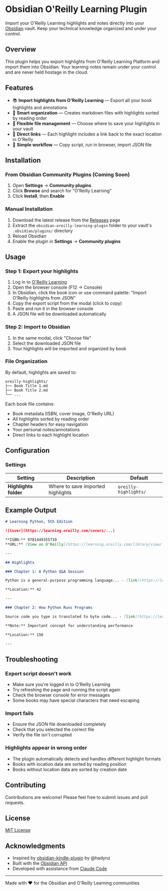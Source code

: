 # Obsidian O'Reilly Learning Plugin

Import your O'Reilly Learning highlights and notes directly into your [Obsidian](https://obsidian.md) vault. Keep your technical knowledge organized and under your control.

## Overview

This plugin helps you export highlights from O'Reilly Learning Platform and import them into Obsidian. Your learning notes remain under your control and are never held hostage in the cloud.

## Features

- 📚 **Import highlights from O'Reilly Learning** — Export all your book highlights and annotations
- 📝 **Smart organization** — Creates markdown files with highlights sorted by reading order
- 📂 **Flexible file management** — Choose where to save your highlights in your vault
- 🔗 **Direct links** — Each highlight includes a link back to the exact location in O'Reilly
- 🚀 **Simple workflow** — Copy script, run in browser, import JSON file

## Installation

### From Obsidian Community Plugins (Coming Soon)

1. Open **Settings** → **Community plugins**
2. Click **Browse** and search for "O'Reilly Learning"
3. Click **Install**, then **Enable**

### Manual Installation

1. Download the latest release from the [Releases](https://github.com/scova0731/obsidian-oreilly-learning-plugin/releases) page
2. Extract the `obsidian-oreilly-learning-plugin` folder to your vault's `.obsidian/plugins/` directory
3. Reload Obsidian
4. Enable the plugin in **Settings** → **Community plugins**

## Usage

### Step 1: Export your highlights

1. Log in to [O'Reilly Learning](https://learning.oreilly.com)
2. Open the browser console (F12 → Console)
3. In Obsidian, click the book icon or use command palette: "Import O'Reilly highlights from JSON"
4. Copy the export script from the modal (click to copy)
5. Paste and run it in the browser console
6. A JSON file will be downloaded automatically

### Step 2: Import to Obsidian

1. In the same modal, click "Choose file"
2. Select the downloaded JSON file
3. Your highlights will be imported and organized by book

### File Organization

By default, highlights are saved to:
```
oreilly-highlights/
├── Book Title 1.md
├── Book Title 2.md
└── ...
```

Each book file contains:
- Book metadata (ISBN, cover image, O'Reilly URL)
- All highlights sorted by reading order
- Chapter headers for easy navigation
- Your personal notes/annotations
- Direct links to each highlight location

## Configuration

### Settings

| Setting | Description | Default |
|---------|-------------|---------|
| **Highlights folder** | Where to save imported highlights | `oreilly-highlights/` |

## Example Output

```markdown
# Learning Python, 5th Edition

![Cover](https://learning.oreilly.com/covers/...)

**ISBN:** 9781449355739
**URL:** [View on O'Reilly](https://learning.oreilly.com/library/view/...)

---

## Highlights

### Chapter 1: A Python Q&A Session

Python is a general-purpose programming language... - [link](https://learning.oreilly.com/.../ch01.html#abc123)

**Location:** 42

---

### Chapter 2: How Python Runs Programs

Source code you type is translated to byte code... - [link](https://learning.oreilly.com/.../ch02.html#def456)

**Note:** Important concept for understanding performance

**Location:** 156

---
```

## Troubleshooting

### Export script doesn't work
- Make sure you're logged in to O'Reilly Learning
- Try refreshing the page and running the script again
- Check the browser console for error messages
- Some books may have special characters that need escaping

### Import fails
- Ensure the JSON file downloaded completely
- Check that you selected the correct file
- Verify the file isn't corrupted

### Highlights appear in wrong order
- The plugin automatically detects and handles different highlight formats
- Books with location data are sorted by reading position
- Books without location data are sorted by creation date

## Contributing

Contributions are welcome! Please feel free to submit issues and pull requests.

## License

[MIT License](LICENSE)

## Acknowledgments

- Inspired by [obsidian-kindle-plugin](https://github.com/hadynz/obsidian-kindle-plugin) by @hadynz
- Built with the [Obsidian API](https://github.com/obsidianmd/obsidian-api)
- Developed with assistance from [Claude Code](https://github.com/anthropics/claude-code)

---

Made with ❤️ for the Obsidian and O'Reilly Learning communities